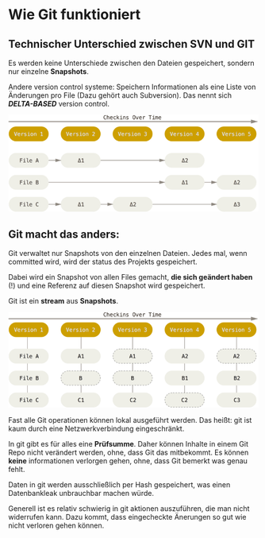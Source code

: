 
# Wie Git funktioniert

## Technischer Unterschied zwischen SVN und GIT
Es werden keine Unterschiede zwischen den Dateien gespeichert, sondern nur einzelne **Snapshots**.

Andere version control systeme: Speichern Informationen als eine Liste von Änderungen pro File (Dazu gehört auch Subversion). Das nennt sich **_DELTA-BASED_** version control.

![img.png](images/delta-based-vcs.png)

## Git macht das anders:
Git verwaltet nur Snapshots von den einzelnen Dateien. Jedes mal, wenn committed wird, wird der status des Projekts gespeichert. 

Dabei wird ein Snapshot von allen Files gemacht, **die sich geändert haben** (!) und eine Referenz auf diesen Snapshot wird gespeichert.

Git ist ein **stream** aus **Snapshots**.

![img.png](images/file-snapshots.png)

Fast alle Git operationen können lokal ausgeführt werden. Das heißt: git ist kaum durch eine Netzwerkverbindung eingeschränkt.

In git gibt es für alles eine **Prüfsumme**. Daher können Inhalte in einem Git Repo nicht verändert werden, ohne, dass Git das mitbekommt. Es können **keine** informationen verlorgen gehen, ohne, dass Git bemerkt was genau fehlt.

Daten in git werden ausschließlich per Hash gespeichert, was einen Datenbankleak unbrauchbar machen würde.

Generell ist es relativ schwierig in git aktionen auszuführen, die man nicht widerrufen kann. Dazu kommt, dass eingecheckte Änerungen so gut wie nicht verloren gehen können.
